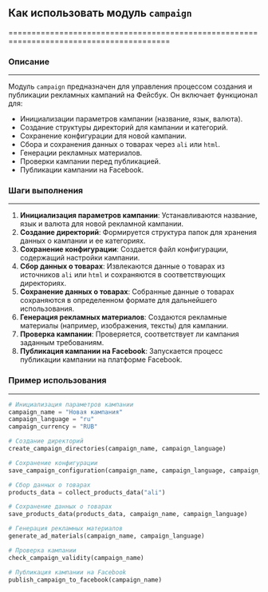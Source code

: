 ## Как использовать модуль `campaign`
=========================================================================================

### Описание
-------------------------
Модуль `campaign` предназначен для управления процессом создания и публикации рекламных кампаний на Фейсбук. 
Он включает функционал для:

- Инициализации параметров кампании (название, язык, валюта).
- Создание структуры директорий для кампании и категорий.
- Сохранение конфигурации для новой кампании.
- Сбора и сохранения данных о товарах через `ali` или `html`.
- Генерации рекламных материалов.
- Проверки кампании перед публикацией.
- Публикации кампании на Facebook.

### Шаги выполнения
-------------------------
1. **Инициализация параметров кампании**: Устанавливаются название, язык и валюта для новой рекламной кампании.
2. **Создание директорий**: Формируется структура папок для хранения данных о кампании и ее категориях.
3. **Сохранение конфигурации**: Создается файл конфигурации, содержащий настройки кампании.
4. **Сбор данных о товарах**: Извлекаются данные о товарах из источников `ali` или `html` и сохраняются в соответствующих директориях.
5. **Сохранение данных о товарах**: Собранные данные о товарах сохраняются в определенном формате для дальнейшего использования.
6. **Генерация рекламных материалов**: Создаются рекламные материалы (например, изображения, тексты) для кампании.
7. **Проверка кампании**: Проверяется, соответствует ли кампания заданным требованиям.
8. **Публикация кампании на Facebook**: Запускается процесс публикации кампании на платформе Facebook.

### Пример использования
-------------------------

```python
# Инициализация параметров кампании
campaign_name = "Новая кампания"
campaign_language = "ru"
campaign_currency = "RUB"

# Создание директорий
create_campaign_directories(campaign_name, campaign_language)

# Сохранение конфигурации
save_campaign_configuration(campaign_name, campaign_language, campaign_currency)

# Сбор данных о товарах
products_data = collect_products_data("ali")

# Сохранение данных о товарах
save_products_data(products_data, campaign_name, campaign_language)

# Генерация рекламных материалов
generate_ad_materials(campaign_name, campaign_language)

# Проверка кампании
check_campaign_validity(campaign_name)

# Публикация кампании на Facebook
publish_campaign_to_facebook(campaign_name)
```